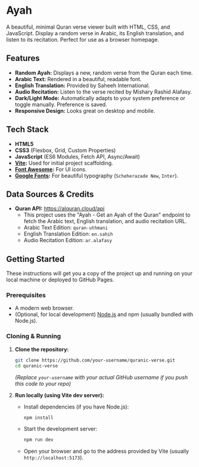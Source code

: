 # Ayah

A beautiful, minimal Quran verse viewer built with HTML, CSS, and JavaScript. Display a random verse in Arabic, its English translation, and listen to its recitation. Perfect for use as a browser homepage.

## Features

*   **Random Ayah:** Displays a new, random verse from the Quran each time.
*   **Arabic Text:** Rendered in a beautiful, readable font.
*   **English Translation:** Provided by Saheeh International.
*   **Audio Recitation:** Listen to the verse recited by Mishary Rashid Alafasy.
*   **Dark/Light Mode:** Automatically adapts to your system preference or toggle manually. Preference is saved.
*   **Responsive Design:** Looks great on desktop and mobile.

## Tech Stack

*   **HTML5**
*   **CSS3** (Flexbox, Grid, Custom Properties)
*   **JavaScript** (ES6 Modules, Fetch API, Async/Await)
*   **[Vite](https://vitejs.dev/):** Used for initial project scaffolding.
*   **[Font Awesome](https://fontawesome.com/):** For UI icons.
*   **[Google Fonts](https://fonts.google.com/):** For beautiful typography (`Scheherazade New`, `Inter`).

## Data Sources & Credits

*   **Quran API:** <https://alquran.cloud/api>
    *   This project uses the "Ayah - Get an Ayah of the Quran" endpoint to fetch the Arabic text, English translation, and audio recitation URL.
    *   Arabic Text Edition: `quran-uthmani`
    *   English Translation Edition: `en.sahih`
    *   Audio Recitation Edition: `ar.alafasy`

## Getting Started

These instructions will get you a copy of the project up and running on your local machine or deployed to GitHub Pages.

### Prerequisites

*   A modern web browser.
*   (Optional, for local development) [Node.js](https://nodejs.org/) and npm (usually bundled with Node.js).

### Cloning & Running

1.  **Clone the repository:**
    ```bash
    git clone https://github.com/your-username/quranic-verse.git
    cd quranic-verse
    ```
    *(Replace `your-username` with your actual GitHub username if you push this code to your repo)*

2.  **Run locally (using Vite dev server):**
    *   Install dependencies (if you have Node.js):
        ```bash
        npm install
        ```
    *   Start the development server:
        ```bash
        npm run dev
        ```
    *   Open your browser and go to the address provided by Vite (usually `http://localhost:5173`).
